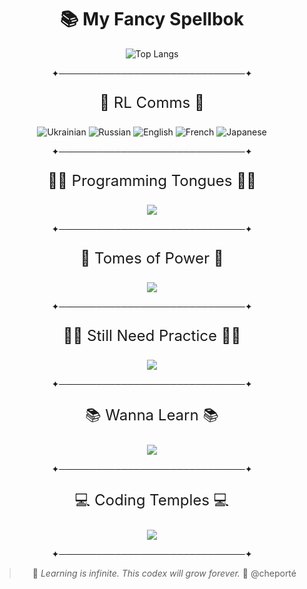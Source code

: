 <div align=center>

# 📚 My Fancy Spellbok

<!-- Top Languages -->
![Top Langs](https://github-readme-stats.vercel.app/api/top-langs/?username=cheporte&layout=compact&theme=tokyonight)

✦──────────────────────────────✦

<p style="font-size:24px;">💬 RL Comms 💬</p>

![Ukrainian](https://img.shields.io/badge/Ukrainian-Native-blue?style=flat-square)
![Russian](https://img.shields.io/badge/Russian-Fluent-red?style=flat-square)
![English](https://img.shields.io/badge/English-C1-brightgreen?style=flat-square)
![French](https://img.shields.io/badge/French-B1-yellow?style=flat-square)
![Japanese](https://img.shields.io/badge/Japanese-Wanna_Learn-lightgrey?style=flat-square)


✦──────────────────────────────✦

<p style="font-size:24px;">🧙‍♂️ Programming Tongues 🧙‍♂️</p>

<p align="center">
  <img src="https://skillicons.dev/icons?i=ts,js,py,java,kotlin,cpp" />
</p>


✦──────────────────────────────✦

<p style="font-size:24px;">🧰 Tomes of Power 🧰</p>

<p align="center">
  <img src="https://skillicons.dev/icons?i=react,firebase,sass,vite,express,nodejs" />
</p>

✦──────────────────────────────✦

<p style="font-size:24px;">👨‍💻 Still Need Practice 👨‍💻</p>

<p align="center">
  <img src="https://skillicons.dev/icons?i=flask,fastapi,qt,postgres,mongo" />
</p>

✦──────────────────────────────✦

<p style="font-size:24px;">📚 Wanna Learn 📚</p>

<p align="center">
  <img src="https://skillicons.dev/icons?i=rust,nix,astro,tauri" />
</p>

✦──────────────────────────────✦

<p style="font-size:24px;">💻 Coding Temples 💻</p>

<p align="center">
  <img src="https://skillicons.dev/icons?i=windows,linux" />
</p>

✦──────────────────────────────✦

> 🌟 *Learning is infinite. This codex will grow forever.* 🌟
> @cheporté

</div>
